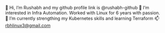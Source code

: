 👋 Hi, I’m Rushabh and my github profile link is @rushabh-github
👀 I’m interested in Infra Automation. Worked with Linux for 6 years with passion.
🌱 I’m currently strengthing my Kubernetes skills and learning Terraform
📫 rbhlinux3@gmail.com

